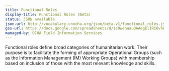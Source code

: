 ```yaml
---
title: Functional Roles
display-title: Functional Roles (Beta)
status: JSON available
json-url: http://vocabulary.unocha.org/json/beta-v1/functional_roles.json
gss-url: https://docs.google.com/spreadsheets/d/1c9wehuauQAAegElIRI6vhWktKSI-PcPjHHiXdqASonk/edit#gid=1170456449
managed-by: OCHA Field Information Services
---
```


Functional roles define broad categories of humanitarian work.  Their purpose is to facilitate the forming of appropriate Operational Groups (such as the Information Management (IM) Working Groups) with membership based on inclusion of those with the most relevant knowledge and skills.
